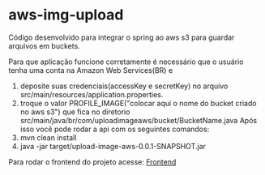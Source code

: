# aws-img-upload
Código desenvolvido para integrar o spring ao aws s3 para guardar arquivos em buckets.

Para que aplicação funcione corretamente é necessário que o usuário tenha uma conta na Amazon Web Services(BR) e
1. deposite suas credenciais(accessKey e secretKey) no arquivo src/main/resources/application.properties.
2. troque o valor PROFILE_IMAGE("colocar aqui o nome do bucket criado no aws s3") que fica no diretorio src/main/java/br/com/uploadimageaws/bucket/BucketName.java
Após isso você pode rodar a api com os seguintes comandos:
1. mvn clean install
2. java -jar target/upload-image-aws-0.0.1-SNAPSHOT.jar

Para rodar o frontend do projeto acesse: [Frontend](src/main/aws-img-upload-frontend)
